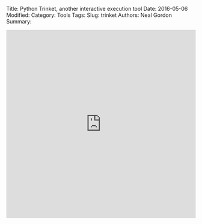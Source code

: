 Title: Python Trinket, another interactive execution tool
Date: 2016-05-06
Modified: 
Category: Tools
Tags: 
Slug: trinket
Authors: Neal Gordon
Summary: 

<iframe src="https://trinket.io/embed/python/90b0702a6a" width="100%" height="500" frameborder="0" marginwidth="0" marginheight="0" allowfullscreen></iframe>